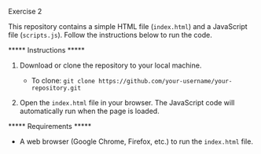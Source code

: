Exercise 2

This repository contains a simple HTML file (`index.html`) and a JavaScript file (`scripts.js`). Follow the instructions below to run the code.

***** Instructions ***** 

1. Download or clone the repository to your local machine.
   - To clone: `git clone https://github.com/your-username/your-repository.git`
   
2. Open the `index.html` file in your browser. The JavaScript code will automatically run when the page is loaded.

***** Requirements ***** 

- A web browser (Google Chrome, Firefox, etc.) to run the `index.html` file.

